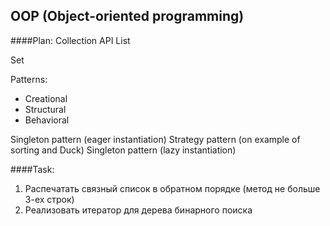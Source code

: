 
## OOP (Object-oriented programming)

####Plan: 
Collection API
List

Set

Patterns:
- Creational
- Structural
- Behavioral

Singleton pattern (eager instantiation)
Strategy pattern (on example of sorting and Duck)
Singleton pattern (lazy instantiation)


####Task:
1. Распечатать связный список в обратном порядке (метод не больше 3-ех строк)
2. Реализовать итератор для дерева бинарного поиска
 

